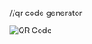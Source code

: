 
//qr code generator

<!DOCTYPE html>
<html lang="en">
<head>
  <meta charset="UTF-8">
  <meta name="viewport" content="width=device-width, initial-scale=1.0">
  <title>QR Code Generator</title>
</head>
<body>
  <img id="qrcode" src="" alt="QR Code">

  <script>
    // Sample data
    var data = "Hello, Worldhuhuhbhuv!";
    
    // Generate QR code URL
    var qrCodeUrl = "https://chart.googleapis.com/chart?chs=200x200&cht=qr&chl=" + encodeURIComponent(data);
    
    // Set the src attribute of the img element to the QR code URL
    document.getElementById("qrcode").src = qrCodeUrl;
  </script>
</body>
</html>
